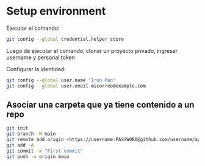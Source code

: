 # Setup environment

Ejecutar el comando:

```bash
git config --global credential.helper store
```

Luego de ejecutar el comando, clonar un proyecto privado, ingresar username y personal token

Configurar la identidad:

```bash
git config --global user.name "Iron Man"
git config --global user.email micorreo@example.com
```

## Asociar una carpeta que ya tiene contenido a un repo

```bash
git init
git branch -M main
git remote add origin <https://username:PASSWORD@github.com/username/api-com-extandar-pyworker.git>
git add -A
git commit -m "First commit"
git push -u origin main
```
